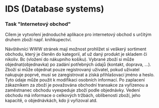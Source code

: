 # IDS (Database systems)

### Task "Internetový obchod"
Cílem je vytvoření jednoduché aplikace pro internetový obchod s určitým druhem zboží např. knihkupectví. 

Návštěvníci WWW stránek mají možnost prohlížet si veškerý sortiment obchodu, který je členěn do kategorií, ať už daný produkt je skladem či nikoliv. Вс (vložení do nákupního košíku). Vybrané zboží si může objednat(objednavka) po zadání potřebných údajů (kontakt, doprava, ...). Zboží si může objednat pouze registrovaný uživatel, pokud uživatel nakupuje poprvé, musí se zaregistrovat a získá přihlašovací jméno a heslo. Tyto údaje může použit k modifikaci osobních informací. Po zaplacení zákazníkem za zboží je považována obchodní transakce za vyřízenou a zaměstnanec obchodu vyexpeduje zboží podle objednávky. Vedení obchodu má informace o celkových tržbách, oblíbenosti zboží, jeho kapacitě, o objednávkách, kdo ji vyřizoval atd.
